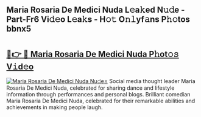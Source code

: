## Maria Rosaria De Medici Nuda L𝚎a𝚔ed N𝚞𝚍e - Part-Fr6 Vi𝚍𝚎o L𝚎a𝚔s - H𝚘𝚝 O𝚗𝚕yf𝚊ns P𝚑𝚘tos bbnx5

# <h2><a href="http://kf2nvp.oniu.top/?m=Maria+Rosaria+De+Medici+Nuda">🔗👉 🔴 Maria Rosaria De Medici Nuda P𝚑ot𝚘𝚜 V𝚒d𝚎o</a></h2>

[![Maria Rosaria De Medici Nuda Nu𝚍e𝚜](https://i.imgur.com/0qMVB7G.gif)](http://kf2nvp.oniu.top/?m=Maria+Rosaria+De+Medici+Nuda)
Social media thought leader Maria Rosaria De Medici Nuda, celebrated for sharing dance and lifestyle information through performances and personal blogs. Brilliant comedian Maria Rosaria De Medici Nuda, celebrated for their remarkable abilities and achievements in making people laugh.  
